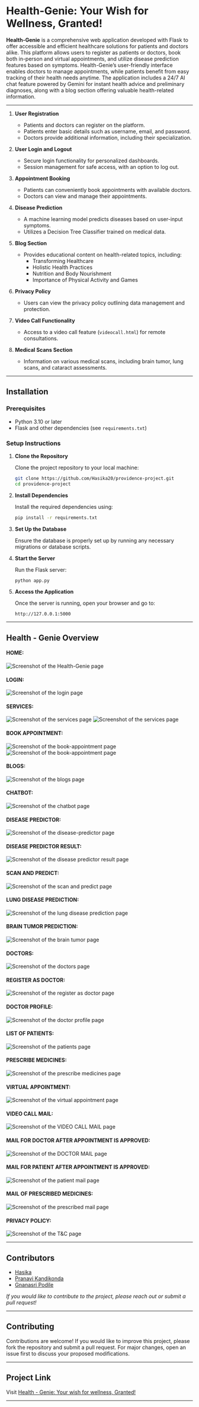 # Health-Genie: Your Wish for Wellness, Granted!

**Health-Genie** is a comprehensive web application developed with Flask to offer accessible and efficient healthcare solutions for patients and doctors alike. This platform allows users to register as patients or doctors, book both in-person and virtual appointments, and utilize disease prediction features based on symptoms. Health-Genie’s user-friendly interface enables doctors to manage appointments, while patients benefit from easy tracking of their health needs anytime. The application includes a 24/7 AI chat feature powered by Gemini for instant health advice and preliminary diagnoses, along with a blog section offering valuable health-related information.

---

1. **User Registration**
   - Patients and doctors can register on the platform.
   - Patients enter basic details such as username, email, and password.
   - Doctors provide additional information, including their specialization.

2. **User Login and Logout**
   - Secure login functionality for personalized dashboards.
   - Session management for safe access, with an option to log out.

3. **Appointment Booking**
   - Patients can conveniently book appointments with available doctors.
   - Doctors can view and manage their appointments.

4. **Disease Prediction**
   - A machine learning model predicts diseases based on user-input symptoms.
   - Utilizes a Decision Tree Classifier trained on medical data.

5. **Blog Section**
   - Provides educational content on health-related topics, including:
     - Transforming Healthcare
     - Holistic Health Practices
     - Nutrition and Body Nourishment
     - Importance of Physical Activity and Games

6. **Privacy Policy**
   - Users can view the privacy policy outlining data management and protection.

7. **Video Call Functionality**
   - Access to a video call feature (`videocall.html`) for remote consultations.

8. **Medical Scans Section**
   - Information on various medical scans, including brain tumor, lung scans, and cataract assessments.

---

## Installation

### Prerequisites

- Python 3.10 or later
- Flask and other dependencies (see `requirements.txt`)

### Setup Instructions

1. **Clone the Repository**

    Clone the project repository to your local machine:
    ```bash
    git clone https://github.com/Hasika20/providence-project.git
    cd providence-project
    ```

2. **Install Dependencies**

    Install the required dependencies using:
    ```bash
    pip install -r requirements.txt
    ```

3. **Set Up the Database**

    Ensure the database is properly set up by running any necessary migrations or database scripts.

4. **Start the Server**

    Run the Flask server:
    ```bash
    python app.py
    ```

5. **Access the Application**

    Once the server is running, open your browser and go to:
    ```
    http://127.0.0.1:5000
    ```

---

## Health - Genie Overview

#### HOME:
![Screenshot of the Health-Genie page](https://github.com/Hasika20/providence-project/blob/main/website-images/Website-page.jpeg)

#### LOGIN:
![Screenshot of the login page](https://github.com/Hasika20/providence-project/blob/main/website-images/login.jpeg)

#### SERVICES:
![Screenshot of the services page](https://github.com/Hasika20/providence-project/blob/main/website-images/services1.jpeg)
![Screenshot of the services page](https://github.com/Hasika20/providence-project/blob/main/website-images/services2.jpeg)

#### BOOK APPOINTMENT:
![Screenshot of the book-appointment page](https://github.com/Hasika20/providence-project/blob/main/website-images/book-appointment1.jpeg)
![Screenshot of the book-appointment page](https://github.com/Hasika20/providence-project/blob/main/website-images/book-appointment2.jpeg)

#### BLOGS:
![Screenshot of the blogs page](https://github.com/Hasika20/providence-project/blob/main/website-images/blogs.jpeg)

#### CHATBOT:
![Screenshot of the chatbot page](https://github.com/Hasika20/providence-project/blob/main/website-images/chat-bot.jpeg)

#### DISEASE PREDICTOR:
![Screenshot of the disease-predictor page](https://github.com/Hasika20/providence-project/blob/main/website-images/disease-predictor.jpeg)

#### DISEASE PREDICTOR RESULT:
![Screenshot of the disease predictor result page](https://github.com/Hasika20/providence-project/blob/main/website-images/disease-prediction-result.jpeg)

#### SCAN AND PREDICT:
![Screenshot of the scan and predict page](https://github.com/Hasika20/providence-project/blob/main/website-images/scan-predict.jpeg)

#### LUNG DISEASE PREDICTION:
![Screenshot of the lung disease prediction page](https://github.com/Hasika20/providence-project/blob/main/website-images/lung-prediction.jpeg)

#### BRAIN TUMOR PREDICTION:
![Screenshot of the brain tumor page](https://github.com/Hasika20/providence-project/blob/main/website-images/brain-tumor.jpeg)

#### DOCTORS:
![Screenshot of the doctors page](https://github.com/Hasika20/providence-project/blob/main/website-images/doctors.jpeg)

#### REGISTER AS DOCTOR:
![Screenshot of the register as doctor page](https://github.com/Hasika20/providence-project/blob/main/website-images/doctor-register.jpeg)

#### DOCTOR PROFILE:
![Screenshot of the doctor profile page](https://github.com/Hasika20/providence-project/blob/main/website-images/doctor-profile.jpeg)

#### LIST OF PATIENTS:
![Screenshot of the patients page](https://github.com/Hasika20/providence-project/blob/main/website-images/patient-list.jpeg)

#### PRESCRIBE MEDICINES:
![Screenshot of the prescribe medicines page](https://github.com/Hasika20/providence-project/blob/main/website-images/prescribe-medicines.jpeg)

#### VIRTUAL APPOINTMENT:
![Screenshot of the virtual appointment page](https://github.com/Hasika20/providence-project/blob/main/website-images/virtual-appointment.jpeg)

#### VIDEO CALL MAIL:
![Screenshot of the VIDEO CALL MAIL page](https://github.com/Hasika20/providence-project/blob/main/website-images/mail-videocall.jpeg)

#### MAIL FOR DOCTOR AFTER APPOINTMENT IS APPROVED:
![Screenshot of the DOCTOR MAIL page](https://github.com/Hasika20/providence-project/blob/main/website-images/mail-doctor-appointment.png)

#### MAIL FOR PATIENT AFTER APPOINTMENT IS APPROVED:
![Screenshot of the patient mail page](https://github.com/Hasika20/providence-project/blob/main/website-images/mail-patient-appointment.jpeg)

#### MAIL OF PRESCRIBED MEDICINES:
![Screenshot of the prescribed mail page](https://github.com/Hasika20/providence-project/blob/main/website-images/prescribe-medicines.jpeg)

#### PRIVACY POLICY:
![Screenshot of the T&C page](https://github.com/Hasika20/providence-project/blob/main/website-images/privacy-policy.jpeg)

---

## Contributors

- [Hasika](https://github.com/Hasika20)
- [Pranavi Kandikonda](https://github.com/PranaviKandikonda)
- [Gnanasri Podile](https://github.com/another-contributor-link)

*If you would like to contribute to the project, please reach out or submit a pull request!*

---

## Contributing

Contributions are welcome! If you would like to improve this project, please fork the repository and submit a pull request. For major changes, open an issue first to discuss your proposed modifications.

---

## Project Link
Visit [Health - Genie: Your wish for wellness, Granted!](https://healthgenie-qypq.onrender.com/)

---
